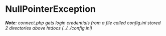 # NullPointerException

***Note**:  connect.php gets login credentials from a file called config.ini stored 2 directories above htdocs (../../config.ini)*
